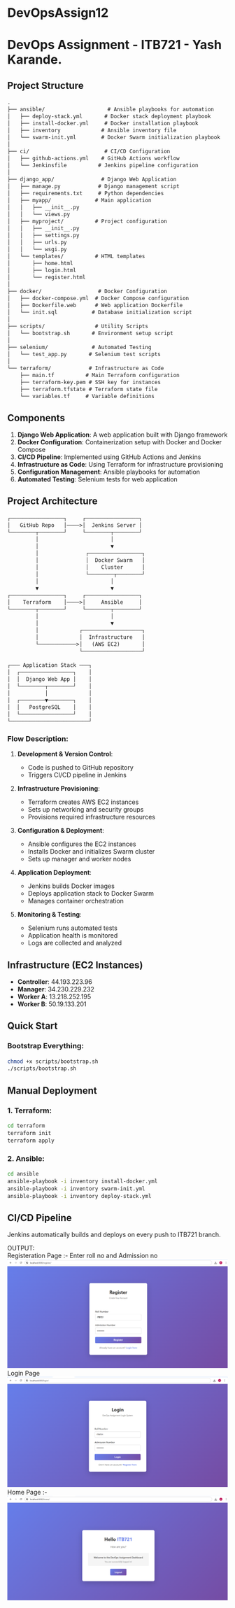 # DevOpsAssign12
# DevOps Assignment - ITB721 - Yash Karande.
## Project Structure

```
.
├── ansible/                    # Ansible playbooks for automation
│   ├── deploy-stack.yml       # Docker stack deployment playbook
│   ├── install-docker.yml     # Docker installation playbook
│   ├── inventory             # Ansible inventory file
│   └── swarm-init.yml        # Docker Swarm initialization playbook
│
├── ci/                        # CI/CD Configuration
│   ├── github-actions.yml    # GitHub Actions workflow
│   └── Jenkinsfile          # Jenkins pipeline configuration
│
├── django_app/               # Django Web Application
│   ├── manage.py            # Django management script
│   ├── requirements.txt     # Python dependencies
│   ├── myapp/              # Main application
│   │   ├── __init__.py
│   │   └── views.py
│   ├── myproject/          # Project configuration
│   │   ├── __init__.py
│   │   ├── settings.py
│   │   ├── urls.py
│   │   └── wsgi.py
│   └── templates/          # HTML templates
│       ├── home.html
│       ├── login.html
│       └── register.html
│
├── docker/                  # Docker Configuration
│   ├── docker-compose.yml  # Docker Compose configuration
│   ├── Dockerfile.web      # Web application Dockerfile
│   └── init.sql           # Database initialization script
│
├── scripts/                # Utility Scripts
│   └── bootstrap.sh       # Environment setup script
│
├── selenium/              # Automated Testing
│   └── test_app.py       # Selenium test scripts
│
└── terraform/            # Infrastructure as Code
    ├── main.tf          # Main Terraform configuration
    ├── terraform-key.pem # SSH key for instances
    ├── terraform.tfstate # Terraform state file
    └── variables.tf     # Variable definitions
```

## Components

1. **Django Web Application**: A web application built with Django framework
2. **Docker Configuration**: Containerization setup with Docker and Docker Compose
3. **CI/CD Pipeline**: Implemented using GitHub Actions and Jenkins
4. **Infrastructure as Code**: Using Terraform for infrastructure provisioning
5. **Configuration Management**: Ansible playbooks for automation
6. **Automated Testing**: Selenium tests for web application

## Project Architecture

```
┌─────────────────┐     ┌─────────────────┐
│   GitHub Repo   │────>│  Jenkins Server │
└────────┬────────┘     └────────┬────────┘
         │                       │
         │                       ▼
         │               ┌─────────────────┐
         │               │  Docker Swarm   │
         │               │    Cluster      │
         │               └────────┬────────┘
         │                       │
         ▼                       ▼
┌─────────────────┐     ┌─────────────────┐
│    Terraform    │────>│     Ansible     │
└────────┬────────┘     └────────┬────────┘
         │                       │
         │                       ▼
         │             ┌───────────────────┐
         │             │  Infrastructure   │
         └────────────>│   (AWS EC2)       │
                       └───────────────────┘

┌─── Application Stack ───┐
│  ┌─────────────────┐    │
│  │  Django Web App │    │
│  └────────┬────────┘    │
│           │             │
│  ┌────────▼────────┐    │
│  │   PostgreSQL    │    │
│  └─────────────────┘    │
└─────────────────────────┘
```

### Flow Description:

1. **Development & Version Control**:
   - Code is pushed to GitHub repository
   - Triggers CI/CD pipeline in Jenkins

2. **Infrastructure Provisioning**:
   - Terraform creates AWS EC2 instances
   - Sets up networking and security groups
   - Provisions required infrastructure resources

3. **Configuration & Deployment**:
   - Ansible configures the EC2 instances
   - Installs Docker and initializes Swarm cluster
   - Sets up manager and worker nodes

4. **Application Deployment**:
   - Jenkins builds Docker images
   - Deploys application stack to Docker Swarm
   - Manages container orchestration

5. **Monitoring & Testing**:
   - Selenium runs automated tests
   - Application health is monitored
   - Logs are collected and analyzed
## Infrastructure (EC2 Instances)
- **Controller**: 44.193.223.96
- **Manager**: 34.230.229.232  
- **Worker A**: 13.218.252.195
- **Worker B**: 50.19.133.201

## Quick Start

### Bootstrap Everything:
```bash
chmod +x scripts/bootstrap.sh
./scripts/bootstrap.sh
```


## Manual Deployment

### 1. Terraform:
```bash
cd terraform
terraform init
terraform apply
```

### 2. Ansible:
```bash
cd ansible
ansible-playbook -i inventory install-docker.yml
ansible-playbook -i inventory swarm-init.yml
ansible-playbook -i inventory deploy-stack.yml
```

## CI/CD Pipeline
Jenkins automatically builds and deploys on every push to ITB721 branch.

OUTPUT:<br>
Registeration Page :- Enter roll no and Admission no 
![register page](https://github.com/Yashkarand/DevOpsAssign12/blob/main/outputs/Register%20Page.png)<br>
Login Page <br>
![Login Page](https://github.com/Yashkarand/DevOpsAssign12/blob/main/outputs/Login%20Page.png
)<br>
Home Page :-<br>
![Home Page](https://github.com/Yashkarand/DevOpsAssign12/blob/main/outputs/Home%20page.png
)
